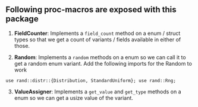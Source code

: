 ## Following proc-macros are exposed with this package

1. **FieldCounter**: Implements a `field_count` method on a enum / struct types so that we get a count of variants / fields available in either of those.

2. **Random**: Implements a `random` methods on a enum so we can call it to get a random enum variant. Add the following imports for the Random to work

`
  use rand::distr::{Distribution, StandardUniform};
  use rand::Rng;
`

3. **ValueAssigner**: Implements a `get_value` and `get_type` methods on a enum so we can get a usize value of the variant.